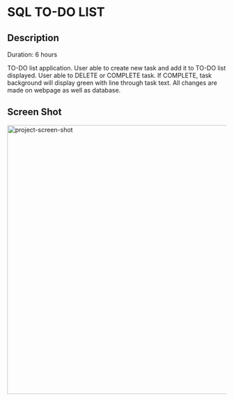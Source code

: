 # SQL TO-DO LIST


## Description

Duration: 6 hours

TO-DO list application. User able to create new task and add it to TO-DO list displayed. User able to DELETE or COMPLETE task. If COMPLETE, task background will display green with line through task text. All changes are made on webpage as well as database.


## Screen Shot

<img width="618" alt="project-screen-shot" src="https://user-images.githubusercontent.com/76268397/116002090-a163b400-a5bd-11eb-96da-e6428af6c703.png">

